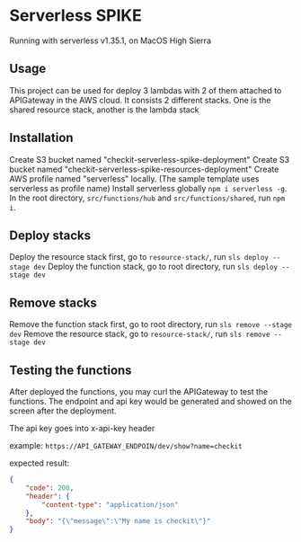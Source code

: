 # Serverless SPIKE

Running with serverless v1.35.1, on MacOS High Sierra

## Usage

This project can be used for deploy 3 lambdas with 2 of them attached to APIGateway in the AWS cloud. It consists 2 different stacks. One is the shared resource stack, another is the lambda stack

## Installation

Create S3 bucket named "checkit-serverless-spike-deployment"
Create S3 bucket named "checkit-serverless-spike-resources-deployment"
Create AWS profile named "serverless" locally. (The sample template uses serverless as profile name)
Install serverless globally `npm i serverless -g`.
In the root directory, `src/functions/hub` and `src/functions/shared`, run `npm i`.

## Deploy stacks

Deploy the resource stack first, go to `resource-stack/`, run `sls deploy --stage dev`
Deploy the function stack, go to root directory, run `sls deploy --stage dev`

## Remove stacks

Remove the function stack first, go to root directory, run `sls remove --stage dev`
Remove the resource stack, go to `resource-stack/`, run `sls remove --stage dev`

## Testing the functions

After deployed the functions, you may curl the APIGateway to test the functions.
The endpoint and api key would be generated and showed on the screen after the deployment.

The api key goes into x-api-key header

example:
  `https://API_GATEWAY_ENDPOIN/dev/show?name=checkit`

expected result:

```json
{
    "code": 200,
    "header": {
        "content-type": "application/json"
    },
    "body": "{\"message\":\"My name is checkit\"}"
}
```